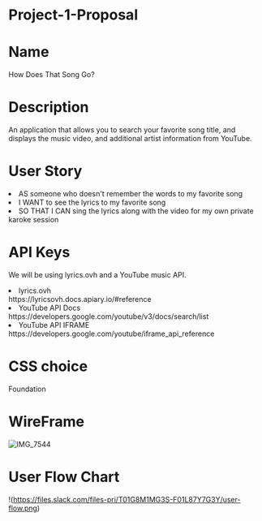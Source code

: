 # Project-1-Proposal

# Name
How Does That Song Go?

# Description
An application that allows you to search your favorite song title, and displays the music video, and additional artist information from YouTube.

# User Story
<li>AS someone who doesn't remember the words to my favorite song</li>
<li>I WANT to see the lyrics to my favorite song</li>
<li>SO THAT I CAN sing the lyrics along with the video for my own private karoke session</li>


# API Keys
We will be using lyrics.ovh and a YouTube music API.
<li>lyrics.ovh <br>
https://lyricsovh.docs.apiary.io/#reference</li>
<li>YouTube API Docs <br>
https://developers.google.com/youtube/v3/docs/search/list</li>
<li>YouTube API IFRAME<br>
https://developers.google.com/youtube/iframe_api_reference</li>


# CSS choice
Foundation


# WireFrame
![IMG_7544](https://user-images.githubusercontent.com/70964778/106366470-bc49c380-6301-11eb-92a2-0dde69f6b327.png)


# User Flow Chart
!(https://files.slack.com/files-pri/T01G8M1MG3S-F01L87Y7G3Y/user-flow.png)
